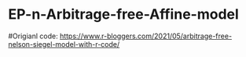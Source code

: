# EP-n-Arbitrage-free-Affine-model

#Origianl code: https://www.r-bloggers.com/2021/05/arbitrage-free-nelson-siegel-model-with-r-code/
